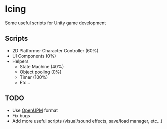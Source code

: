 # Icing
Some useful scripts for Unity game development

## Scripts
- 2D Platformer Character Controller (60%)
- UI Components (0%)
- Helpers
  - State Machine (40%)
  - Object pooling (0%)
  - Timer (100%)
  - Etc...

## TODO
- Use [OpenUPM](https://openupm.com) format
- Fix bugs
- Add more useful scripts (visual/sound effects, save/load manager, etc...)
